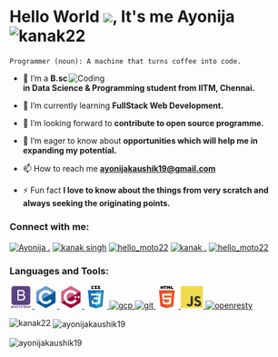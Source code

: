 
<h1>Hello World <img src="https://github.com/TheDudeThatCode/TheDudeThatCode/blob/master/Assets/Hi.gif" width="29px">, It's me Ayonija        <img src="https://komarev.com/ghpvc/?username=kanak22&label=Profile%20views&color=0e75b6&style=flat" alt="kanak22" /> </h1>

```
Programmer (noun): A machine that turns coffee into code.
```

<img align="right" alt="Coding" width="400" src="https://i.pinimg.com/originals/75/8f/1c/758f1cd8cede9c3e4711306fc030f4ce.gif">



- 🔭 I’m a **B.sc in Data Science & Programming student from IITM, Chennai.**

- 🌱 I’m currently learning **FullStack Web Development.**

- 👯 I’m looking forward to **contribute to open source programme.**

- 🤝 I’m eager to know about **opportunities which will help me in expanding my potential.**

- 📫 How to reach me **ayonijakaushik19@gmail.com**

- ⚡ Fun fact **I love to know about the things from very scratch and always seeking the originating points.**

<h3 align="left">Connect with me:</h3>
<p align="left">
<a href="https://www.linkedin.com/in/ayonija-k19/ ." target="blank"><img align="center" src="https://raw.githubusercontent.com/rahuldkjain/github-profile-readme-generator/master/src/images/icons/Social/linked-in-alt.svg" alt="Ayonija ." height="30" width="40" /></a>
<a href="https://fb.com/kanak singh" target="blank"><img align="center" src="https://raw.githubusercontent.com/rahuldkjain/github-profile-readme-generator/master/src/images/icons/Social/facebook.svg" alt="kanak singh" height="30" width="40" /></a>
<a href="https://www.codechef.com/users/hello_moto22" target="blank"><img align="center" src="https://cdn.jsdelivr.net/npm/simple-icons@3.1.0/icons/codechef.svg" alt="hello_moto22" height="30" width="40" /></a>
<a href="https://www.hackerrank.com/kanak ." target="blank"><img align="center" src="https://raw.githubusercontent.com/rahuldkjain/github-profile-readme-generator/master/src/images/icons/Social/hackerrank.svg" alt="kanak ." height="30" width="40" /></a>
<a href="https://codeforces.com/profile/hello_moto22" target="blank"><img align="center" src="https://cdn.jsdelivr.net/npm/simple-icons@3.0.1/icons/codeforces.svg" alt="hello_moto22" height="30" width="40" /></a>
</p>

<h3 align="left">Languages and Tools:</h3>
<p align="left"> <a href="https://getbootstrap.com" target="_blank"> <img src="https://raw.githubusercontent.com/devicons/devicon/master/icons/bootstrap/bootstrap-plain-wordmark.svg" alt="bootstrap" width="40" height="40"/> </a> <a href="https://www.cprogramming.com/" target="_blank"> <img src="https://raw.githubusercontent.com/devicons/devicon/master/icons/c/c-original.svg" alt="c" width="40" height="40"/> </a> <a href="https://www.w3schools.com/cpp/" target="_blank"> <img src="https://raw.githubusercontent.com/devicons/devicon/master/icons/cplusplus/cplusplus-original.svg" alt="cplusplus" width="40" height="40"/> </a> <a href="https://www.w3schools.com/css/" target="_blank"> <img src="https://raw.githubusercontent.com/devicons/devicon/master/icons/css3/css3-original-wordmark.svg" alt="css3" width="40" height="40"/> </a> <a href="https://cloud.google.com" target="_blank"> <img src="https://www.vectorlogo.zone/logos/google_cloud/google_cloud-icon.svg" alt="gcp" width="40" height="40"/> </a> <a href="https://git-scm.com/" target="_blank"> <img src="https://www.vectorlogo.zone/logos/git-scm/git-scm-icon.svg" alt="git" width="40" height="40"/> </a> <a href="https://www.w3.org/html/" target="_blank"> <img src="https://raw.githubusercontent.com/devicons/devicon/master/icons/html5/html5-original-wordmark.svg" alt="html5" width="40" height="40"/> </a> <a href="https://developer.mozilla.org/en-US/docs/Web/JavaScript" target="_blank"> <img src="https://raw.githubusercontent.com/devicons/devicon/master/icons/javascript/javascript-original.svg" alt="javascript" width="40" height="40"/> </a> <a href="https://openresty.org/" target="_blank"> <img src="https://openresty.org/images/logo.png" alt="openresty" width="40" height="40"/> </a> </p>

<p><img align="left" src="https://github-readme-stats.vercel.app/api/top-langs?username=kanak22&show_icons=true&locale=en&layout=compact" alt="kanak22" /></p>

<p>&nbsp;<img align="center" src="https://github-readme-stats.vercel.app/api?username=ayonijakaushik19&show_icons=true&locale=en" alt="ayonijakaushik19" /></p>

<p><img align="center" src="https://github-readme-streak-stats.herokuapp.com/?user=ayonijakaushik19&" alt="ayonijakaushik19" /></p>
